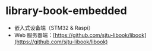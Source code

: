 # library-book-embedded

* 嵌入式设备端（STM32 & Raspi）
* Web 服务器端：[https://github.com/sjtu-libook/libook](https://github.com/sjtu-libook/libook)

